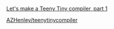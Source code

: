 [Let's make a Teeny Tiny compiler, part 1](http://web.eecs.utk.edu/~azh/blog/teenytinycompiler1.html)

[AZHenley/teenytinycompiler](https://github.com/AZHenley/teenytinycompiler)